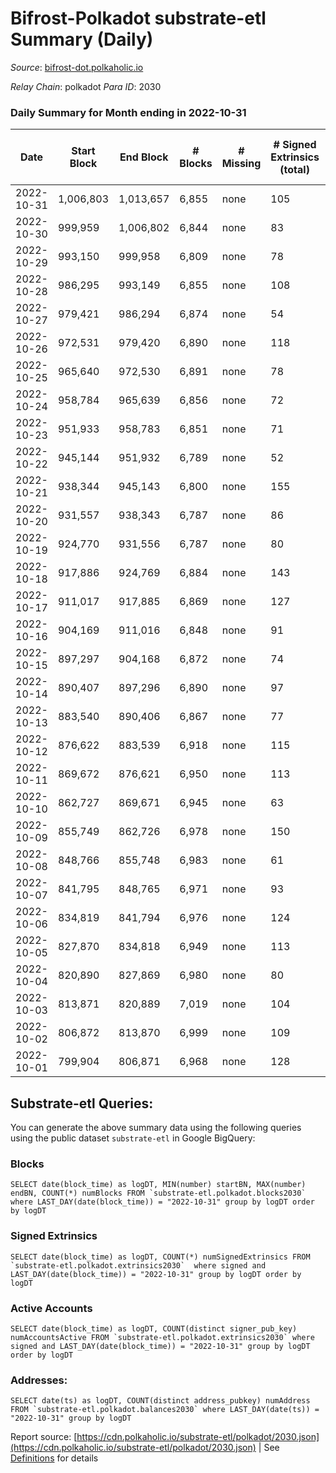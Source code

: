 # Bifrost-Polkadot substrate-etl Summary (Daily)

_Source_: [bifrost-dot.polkaholic.io](https://bifrost-dot.polkaholic.io)

*Relay Chain*: polkadot
*Para ID*: 2030



### Daily Summary for Month ending in 2022-10-31


| Date | Start Block | End Block | # Blocks | # Missing | # Signed Extrinsics (total) | # Active Accounts | # Addresses with Balances | # Events | # Transfers | # XCM Transfers In | # XCM Transfers Out |
| ---- | ----------- | --------- | -------- | --------- | --------------------------- | ----------------- | ------------------------- | -------- | ----------- | ------------------ | ------------------- |
| 2022-10-31 | 1,006,803 | 1,013,657 | 6,855 | none  | 105 | 42 | 2,943 | 14,586 | 45  | 5 ($15.64) | 3 ($1,719.14) |
| 2022-10-30 | 999,959 | 1,006,802 | 6,844 | none  | 83 | 28 | 2,939 | 14,445 | 34  | 10 ($2,108.81) | 9 ($2,061.91) |
| 2022-10-29 | 993,150 | 999,958 | 6,809 | none  | 78 | 27 |  | 14,330 | 39  | 7 ($1,394.79) | 3 ($3,722.11) |
| 2022-10-28 | 986,295 | 993,149 | 6,855 | none  | 108 | 36 | 2,931 | 14,622 | 55  | 5 ($6,995.65) | 9 ($4,790.50) |
| 2022-10-27 | 979,421 | 986,294 | 6,874 | none  | 54 | 30 | 2,929 | 14,210 | 31  | 4 ($494.55) | 3 ($2,252.08) |
| 2022-10-26 | 972,531 | 979,420 | 6,890 | none  | 118 | 43 | 2,926 | 14,820 | 72  | 6 ($2,004.24) | 1 ($447.81) |
| 2022-10-25 | 965,640 | 972,530 | 6,891 | none  | 78 | 36 | 2,921 | 14,423 | 36  | 5 ($150.92) | 1 ($147.10) |
| 2022-10-24 | 958,784 | 965,639 | 6,856 | none  | 72 | 31 | 2,919 | 14,398 | 60  | 8 ($6,164.90) | 9 ($7,009.69) |
| 2022-10-23 | 951,933 | 958,783 | 6,851 | none  | 71 | 33 | 2,914 | 14,279 | 39  | 2 ($1,163.07) | 1 ($5,150.95) |
| 2022-10-22 | 945,144 | 951,932 | 6,789 | none  | 52 | 22 | 2,905 | 14,091 | 36  | 7 ($6,161.29) | 2 ($6,333.94) |
| 2022-10-21 | 938,344 | 945,143 | 6,800 | none  | 155 | 37 | 2,903 | 15,000 | 80  | 11 ($1,711.38) | 7 ($12.88) |
| 2022-10-20 | 931,557 | 938,343 | 6,787 | none  | 86 | 38 | 2,897 | 14,309 | 56  | 6 ($1,334.41) | 3 ($7,620.18) |
| 2022-10-19 | 924,770 | 931,556 | 6,787 | none  | 80 | 25 | 2,893 | 14,276 | 34  | 4 ($2,830.64) | 6 ($1,961.54) |
| 2022-10-18 | 917,886 | 924,769 | 6,884 | none  | 143 | 38 | 2,889 | 15,015 | 68  | 8 ($5,415.40) | 2 ($933.33) |
| 2022-10-17 | 911,017 | 917,885 | 6,869 | none  | 127 | 43 | 2,883 | 14,793 | 75  | 7 ($1,748.72) |   |
| 2022-10-16 | 904,169 | 911,016 | 6,848 | none  | 91 | 31 |  | 14,457 | 41  | 4 ($196.73) | 4 ($1,071.73) |
| 2022-10-15 | 897,297 | 904,168 | 6,872 | none  | 74 | 30 | 2,874 | 14,381 | 42  | 4 ($212.70) |   |
| 2022-10-14 | 890,407 | 897,296 | 6,890 | none  | 97 | 37 | 2,871 | 14,605 | 42  | 5 ($252.83) | 2 ($278.92) |
| 2022-10-13 | 883,540 | 890,406 | 6,867 | none  | 77 | 38 |  | 14,518 | 71  | 13 ($5,117.32) | 4 ($2,511.88) |
| 2022-10-12 | 876,622 | 883,539 | 6,918 | none  | 115 | 44 | 2,862 | 14,841 | 83  | 9 ($560.22) |   |
| 2022-10-11 | 869,672 | 876,621 | 6,950 | none  | 113 | 32 | 2,857 | 14,875 | 80  | 7 ($1,503.14) | 6 ($2,128.79) |
| 2022-10-10 | 862,727 | 869,671 | 6,945 | none  | 63 | 26 | 2,853 | 14,424 | 43  | 2 ($248.79) | 3 ($103.29) |
| 2022-10-09 | 855,749 | 862,726 | 6,978 | none  | 150 | 51 | 2,851 | 15,174 | 96  | 5 ($1,488.24) | 10 ($1,937.94) |
| 2022-10-08 | 848,766 | 855,748 | 6,983 | none  | 61 | 27 | 2,845 | 14,516 | 37  | 6 ($1,287.66) | 3 ($1,610.11) |
| 2022-10-07 | 841,795 | 848,765 | 6,971 | none  | 93 | 30 | 2,844 | 14,767 | 51  | 7 ($7,543.22) | 3 ($2,339.61) |
| 2022-10-06 | 834,819 | 841,794 | 6,976 | none  | 124 | 32 | 2,841 | 15,008 | 86  | 7 ($3,031.77) | 9 ($4,048.58) |
| 2022-10-05 | 827,870 | 834,818 | 6,949 | none  | 113 | 44 | 2,837 | 14,899 | 72  | 10 ($4,589.01) | 3 ($4,917.49) |
| 2022-10-04 | 820,890 | 827,869 | 6,980 | none  | 80 | 38 |  | 14,651 | 65  | 6 ($4,293.27) | 2 ($4,609.81) |
| 2022-10-03 | 813,871 | 820,889 | 7,019 | none  | 104 | 37 |  | 14,879 | 47  | 5 ($457.39) | 1 ($95.47) |
| 2022-10-02 | 806,872 | 813,870 | 6,999 | none  | 109 | 30 |  | 14,959 | 52  | 14 ($88,448.74) | 1 ($626.92) |
| 2022-10-01 | 799,904 | 806,871 | 6,968 | none  | 128 | 38 |  | 15,050 | 79  | 16 ($8,692.02) | 5 ($1,621.37) |

## Substrate-etl Queries:
You can generate the above summary data using the following queries using the public dataset `substrate-etl` in Google BigQuery:


### Blocks
```
SELECT date(block_time) as logDT, MIN(number) startBN, MAX(number) endBN, COUNT(*) numBlocks FROM `substrate-etl.polkadot.blocks2030`  where LAST_DAY(date(block_time)) = "2022-10-31" group by logDT order by logDT
```


### Signed Extrinsics
```
SELECT date(block_time) as logDT, COUNT(*) numSignedExtrinsics FROM `substrate-etl.polkadot.extrinsics2030`  where signed and LAST_DAY(date(block_time)) = "2022-10-31" group by logDT order by logDT
```


### Active Accounts
```
SELECT date(block_time) as logDT, COUNT(distinct signer_pub_key) numAccountsActive FROM `substrate-etl.polkadot.extrinsics2030` where signed and LAST_DAY(date(block_time)) = "2022-10-31" group by logDT order by logDT
```


### Addresses:
```
SELECT date(ts) as logDT, COUNT(distinct address_pubkey) numAddress FROM `substrate-etl.polkadot.balances2030` where LAST_DAY(date(ts)) = "2022-10-31" group by logDT
```



Report source: [https://cdn.polkaholic.io/substrate-etl/polkadot/2030.json](https://cdn.polkaholic.io/substrate-etl/polkadot/2030.json) | See [Definitions](/DEFINITIONS.md) for details
